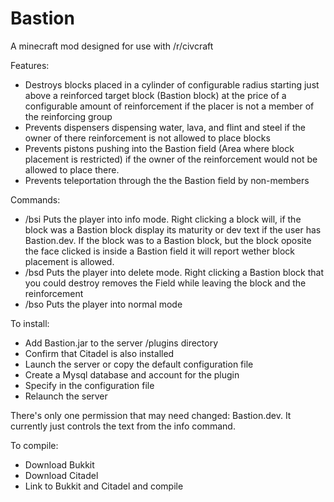 Bastion
=======

A minecraft mod designed for use with /r/civcraft

Features:
 * Destroys blocks placed in a cylinder of configurable radius starting just above a reinforced target block (Bastion block) at the price of a configurable amount of reinforcement if the placer is not a member of the reinforcing group
 * Prevents dispensers dispensing water, lava, and flint and steel if the owner of there reinforcement is not allowed to place blocks
 * Prevents pistons pushing into the Bastion field (Area where block placement is restricted) if the owner of the reinforcement would not be allowed to place there.
 * Prevents teleportation through the the Bastion field by non-members

Commands:
 * /bsi Puts the player into info mode. Right clicking a block will, if the block was a Bastion block display its maturity or dev text if the user has Bastion.dev. If the block was to a Bastion block, but the block oposite the face clicked is inside a Bastion field it will report wether block placement is allowed.
 * /bsd Puts the player into delete mode. Right clicking a Bastion block that you could destroy removes the Field while leaving the block and the reinforcement
 * /bso Puts the player into normal mode

To install:
  * Add Bastion.jar to the server /plugins directory
  * Confirm that Citadel is also installed
  * Launch the server or copy the default configuration file
  * Create a Mysql database and account for the plugin
  * Specify in the configuration file
  * Relaunch the server

There's only one permission that may need changed: Bastion.dev. It currently just controls the text from the info command.

To compile:
 * Download Bukkit
 * Download Citadel
 * Link to Bukkit and Citadel and compile
